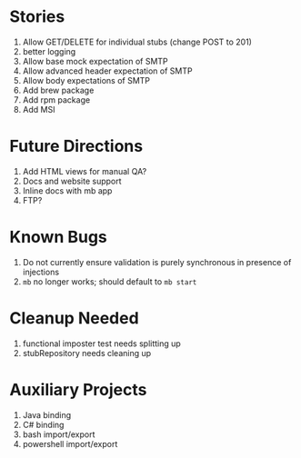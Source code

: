 Stories
=======

1. Allow GET/DELETE for individual stubs (change POST to 201)
2. better logging
3. Allow base mock expectation of SMTP
4. Allow advanced header expectation of SMTP
5. Allow body expectations of SMTP
6. Add brew package
7. Add rpm package
8. Add MSI

Future Directions
=================
1. Add HTML views for manual QA?
2. Docs and website support
3. Inline docs with mb app
4. FTP?

Known Bugs
==========
1. Do not currently ensure validation is purely synchronous in presence of injections
2. `mb` no longer works; should default to `mb start`

Cleanup Needed
==============
1. functional imposter test needs splitting up
2. stubRepository needs cleaning up

Auxiliary Projects
==================
1. Java binding
2. C# binding
3. bash import/export
4. powershell import/export
